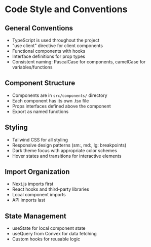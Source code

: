 # Code Style and Conventions

## General Conventions
- TypeScript is used throughout the project
- "use client" directive for client components
- Functional components with hooks
- Interface definitions for prop types
- Consistent naming: PascalCase for components, camelCase for variables/functions

## Component Structure
- Components are in `src/components/` directory
- Each component has its own .tsx file
- Props interfaces defined above the component
- Export as named functions

## Styling
- Tailwind CSS for all styling
- Responsive design patterns (sm:, md:, lg: breakpoints)
- Dark theme focus with appropriate color schemes
- Hover states and transitions for interactive elements

## Import Organization
- Next.js imports first
- React hooks and third-party libraries
- Local component imports
- API imports last

## State Management
- useState for local component state
- useQuery from Convex for data fetching
- Custom hooks for reusable logic